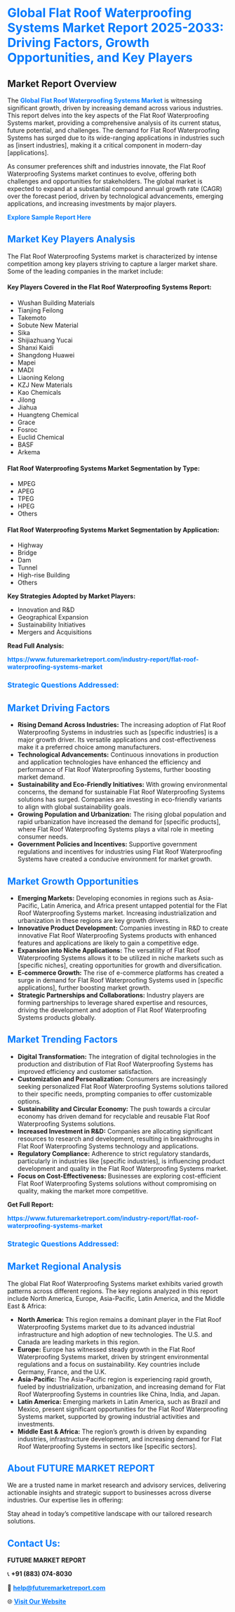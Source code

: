 <h1 style="color: #007BFF;">Global Flat Roof Waterproofing Systems Market Report 2025-2033: Driving Factors, Growth Opportunities, and Key Players</h1>

<section id="overview">
<h2>Market Report Overview</h2>
<p>The <a href="https://www.futuremarketreport.com/industry-report/flat-roof-waterproofing-systems-market" style="color: #007BFF; text-decoration: none;"><strong>Global Flat Roof Waterproofing Systems Market</strong></a> is witnessing significant growth, driven by increasing demand across various industries. This report delves into the key aspects of the Flat Roof Waterproofing Systems market, providing a comprehensive analysis of its current status, future potential, and challenges. The demand for Flat Roof Waterproofing Systems has surged due to its wide-ranging applications in industries such as [insert industries], making it a critical component in modern-day [applications].</p>
<p>As consumer preferences shift and industries innovate, the Flat Roof Waterproofing Systems market continues to evolve, offering both challenges and opportunities for stakeholders. The global market is expected to expand at a substantial compound annual growth rate (CAGR) over the forecast period, driven by technological advancements, emerging applications, and increasing investments by major players.</p>
</section>

<section id="overview">
<p><a href="https://www.futuremarketreport.com/request-sample/reportId=35006" style="color: #007BFF; text-decoration: none;"><strong>Explore Sample Report Here</strong></a></p>
</section>

<section id="key-players">
<h2 style="color: #007BFF;">Market Key Players Analysis</h2>
<p>The Flat Roof Waterproofing Systems market is characterized by intense competition among key players striving to capture a larger market share. Some of the leading companies in the market include:</p>
<h4>Key Players Covered in the Flat Roof Waterproofing Systems Report:</h4>
<ul><li>Wushan Building Materials</li><li>Tianjing Feilong</li><li>Takemoto</li><li>Sobute New Material</li><li>Sika</li><li>Shijiazhuang Yucai</li><li>Shanxi Kaidi</li><li>Shangdong Huawei</li><li>Mapei</li><li>MADI</li><li>Liaoning Kelong</li><li>KZJ New Materials</li><li>Kao Chemicals</li><li>Jilong</li><li>Jiahua</li><li>Huangteng Chemical</li><li>Grace</li><li>Fosroc</li><li>Euclid Chemical</li><li>BASF</li><li>Arkema</li></ul>
<h4>Flat Roof Waterproofing Systems Market Segmentation by Type:</h4>
<ul><li>MPEG</li><li>APEG</li><li>TPEG</li><li>HPEG</li><li>Others</li></ul>

<h4>Flat Roof Waterproofing Systems Market Segmentation by Application:</h4>
<ul><li>Highway</li><li>Bridge</li><li>Dam</li><li>Tunnel</li><li>High-rise Building</li><li>Others</li></ul>
<p><strong>Key Strategies Adopted by Market Players:</strong></p>
<ul>
<li>Innovation and R&D</li>
<li>Geographical Expansion</li>
<li>Sustainability Initiatives</li>
<li>Mergers and Acquisitions</li>
</ul>
</section>

<section>
<p><strong>Read Full Analysis: </strong></p><a href="https://www.futuremarketreport.com/industry-report/flat-roof-waterproofing-systems-market" style="color: #007BFF; text-decoration: none;"><strong>https://www.futuremarketreport.com/industry-report/flat-roof-waterproofing-systems-market</strong></a>
<h3 style="color: #007BFF;">Strategic Questions Addressed:</h3>
</section>

<section id="driving-factors">
<h2 style="color: #007BFF;">Market Driving Factors</h2>
<ul>
<li><strong>Rising Demand Across Industries:</strong> The increasing adoption of Flat Roof Waterproofing Systems in industries such as [specific industries] is a major growth driver. Its versatile applications and cost-effectiveness make it a preferred choice among manufacturers.</li>
<li><strong>Technological Advancements:</strong> Continuous innovations in production and application technologies have enhanced the efficiency and performance of Flat Roof Waterproofing Systems, further boosting market demand.</li>
<li><strong>Sustainability and Eco-Friendly Initiatives:</strong> With growing environmental concerns, the demand for sustainable Flat Roof Waterproofing Systems solutions has surged. Companies are investing in eco-friendly variants to align with global sustainability goals.</li>
<li><strong>Growing Population and Urbanization:</strong> The rising global population and rapid urbanization have increased the demand for [specific products], where Flat Roof Waterproofing Systems plays a vital role in meeting consumer needs.</li>
<li><strong>Government Policies and Incentives:</strong> Supportive government regulations and incentives for industries using Flat Roof Waterproofing Systems have created a conducive environment for market growth.</li>
</ul>
</section>

<section id="growth-opportunities">
<h2 style="color: #007BFF;">Market Growth Opportunities</h2>
<ul>
<li><strong>Emerging Markets:</strong> Developing economies in regions such as Asia-Pacific, Latin America, and Africa present untapped potential for the Flat Roof Waterproofing Systems market. Increasing industrialization and urbanization in these regions are key growth drivers.</li>
<li><strong>Innovative Product Development:</strong> Companies investing in R&D to create innovative Flat Roof Waterproofing Systems products with enhanced features and applications are likely to gain a competitive edge.</li>
<li><strong>Expansion into Niche Applications:</strong> The versatility of Flat Roof Waterproofing Systems allows it to be utilized in niche markets such as [specific niches], creating opportunities for growth and diversification.</li>
<li><strong>E-commerce Growth:</strong> The rise of e-commerce platforms has created a surge in demand for Flat Roof Waterproofing Systems used in [specific applications], further boosting market growth.</li>
<li><strong>Strategic Partnerships and Collaborations:</strong> Industry players are forming partnerships to leverage shared expertise and resources, driving the development and adoption of Flat Roof Waterproofing Systems products globally.</li>
</ul>
</section>

<section id="trending-factors">
<h2 style="color: #007BFF;">Market Trending Factors</h2>
<ul>
<li><strong>Digital Transformation:</strong> The integration of digital technologies in the production and distribution of Flat Roof Waterproofing Systems has improved efficiency and customer satisfaction.</li>
<li><strong>Customization and Personalization:</strong> Consumers are increasingly seeking personalized Flat Roof Waterproofing Systems solutions tailored to their specific needs, prompting companies to offer customizable options.</li>
<li><strong>Sustainability and Circular Economy:</strong> The push towards a circular economy has driven demand for recyclable and reusable Flat Roof Waterproofing Systems solutions.</li>
<li><strong>Increased Investment in R&D:</strong> Companies are allocating significant resources to research and development, resulting in breakthroughs in Flat Roof Waterproofing Systems technology and applications.</li>
<li><strong>Regulatory Compliance:</strong> Adherence to strict regulatory standards, particularly in industries like [specific industries], is influencing product development and quality in the Flat Roof Waterproofing Systems market.</li>
<li><strong>Focus on Cost-Effectiveness:</strong> Businesses are exploring cost-efficient Flat Roof Waterproofing Systems solutions without compromising on quality, making the market more competitive.</li>
</ul>
</section>

<section>
<p><strong>Get Full Report: </strong></p><a href="https://www.futuremarketreport.com/industry-report/flat-roof-waterproofing-systems-market" style="color: #007BFF; text-decoration: none;"><strong>https://www.futuremarketreport.com/industry-report/flat-roof-waterproofing-systems-market</strong></a>
<h3 style="color: #007BFF;">Strategic Questions Addressed:</h3>
</section>


<section id="regional-analysis">
<h2 style="color: #007BFF;">Market Regional Analysis</h2>
<p>The global Flat Roof Waterproofing Systems market exhibits varied growth patterns across different regions. The key regions analyzed in this report include North America, Europe, Asia-Pacific, Latin America, and the Middle East & Africa:</p>
<ul>
<li><strong>North America:</strong> This region remains a dominant player in the Flat Roof Waterproofing Systems market due to its advanced industrial infrastructure and high adoption of new technologies. The U.S. and Canada are leading markets in this region.</li>
<li><strong>Europe:</strong> Europe has witnessed steady growth in the Flat Roof Waterproofing Systems market, driven by stringent environmental regulations and a focus on sustainability. Key countries include Germany, France, and the U.K.</li>
<li><strong>Asia-Pacific:</strong> The Asia-Pacific region is experiencing rapid growth, fueled by industrialization, urbanization, and increasing demand for Flat Roof Waterproofing Systems in countries like China, India, and Japan.</li>
<li><strong>Latin America:</strong> Emerging markets in Latin America, such as Brazil and Mexico, present significant opportunities for the Flat Roof Waterproofing Systems market, supported by growing industrial activities and investments.</li>
<li><strong>Middle East & Africa:</strong> The region’s growth is driven by expanding industries, infrastructure development, and increasing demand for Flat Roof Waterproofing Systems in sectors like [specific sectors].</li>
</ul>
</section>

<footer>
<h2 style="color: #007BFF;">About FUTURE MARKET REPORT</h2>
<p>We are a trusted name in market research and advisory services, delivering actionable insights and strategic support to businesses across diverse industries. Our expertise lies in offering:</p>

<p>Stay ahead in today’s competitive landscape with our tailored research solutions.</p>

<h2 style="color: #007BFF;">Contact Us:</h2>
<p><strong>FUTURE MARKET REPORT</strong></p>
<p>📞 <strong>+91 (883) 074-8030</strong></p>
<p>📧 <strong><a href="mailto:help@futuremarketreport.com" style="color: #007BFF;">help@futuremarketreport.com</a></strong></p>
<p>🌐 <strong><a href="https://www.futuremarketreport.com/" style="color: #007BFF;">Visit Our Website</a></strong></p>
</footer>